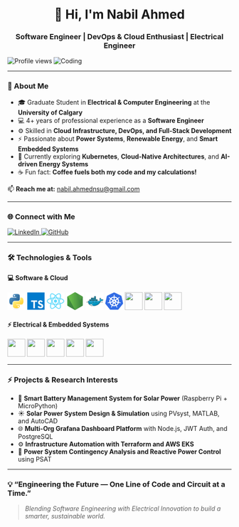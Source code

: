 <h1 align="center">👋 Hi, I'm Nabil Ahmed</h1>
<h3 align="center">Software Engineer | DevOps & Cloud Enthusiast | Electrical Engineer</h3>

<img align="right" alt="Coding" width="400" src="https://media.tenor.com/yhaa2jvPoygAAAAi/ai-grok.gif">

<p align="left">
  <img src="https://komarev.com/ghpvc/?username=nabil-ahmed-sheikh&label=Profile%20Views&color=0e75b6&style=flat" alt="Profile views" />
</p>

---

### 🚀 About Me
- 🎓 Graduate Student in **Electrical & Computer Engineering** at the **University of Calgary**  
- 💻 4+ years of professional experience as a **Software Engineer**  
- ⚙️ Skilled in **Cloud Infrastructure, DevOps, and Full-Stack Development**  
- ⚡ Passionate about **Power Systems**, **Renewable Energy**, and **Smart Embedded Systems**  
- 🧠 Currently exploring **Kubernetes**, **Cloud-Native Architectures**, and **AI-driven Energy Systems**  
- ☕ Fun fact: **Coffee fuels both my code and my calculations!**

📫 **Reach me at:** [nabil.ahmednsu@gmail.com](mailto:nabil.ahmednsu@gmail.com)

---

### 🌐 Connect with Me
<p align="left">
  <a href="https://www.linkedin.com/in/nabil-ahmed-sheikh" target="_blank">
    <img src="https://cdn.jsdelivr.net/gh/devicons/devicon/icons/linkedin/linkedin-original.svg" alt="LinkedIn" width="40" height="40"/>
  </a>
  <a href="https://github.com/nabil-ahmed-sheikh" target="_blank">
    <img src="https://cdn.jsdelivr.net/gh/devicons/devicon/icons/github/github-original.svg" alt="GitHub" width="40" height="40"/>
  </a>
</p>

---

### 🛠️ Technologies & Tools

#### 💻 Software & Cloud
<p align="left">
  <a href="https://www.python.org"><img src="https://raw.githubusercontent.com/devicons/devicon/master/icons/python/python-original.svg" width="40" height="40"/></a>
  <a href="https://www.typescriptlang.org/"><img src="https://raw.githubusercontent.com/devicons/devicon/master/icons/typescript/typescript-original.svg" width="40" height="40"/></a>
  <a href="https://react.dev/"><img src="https://raw.githubusercontent.com/devicons/devicon/master/icons/react/react-original.svg" width="40" height="40"/></a>
  <a href="https://nodejs.org/"><img src="https://raw.githubusercontent.com/devicons/devicon/master/icons/nodejs/nodejs-original.svg" width="40" height="40"/></a>
  <a href="https://www.docker.com/"><img src="https://raw.githubusercontent.com/devicons/devicon/master/icons/docker/docker-original.svg" width="40" height="40"/></a>
  <a href="https://kubernetes.io/"><img src="https://raw.githubusercontent.com/devicons/devicon/master/icons/kubernetes/kubernetes-original.svg" width="40" height="40"/></a>
  <a href="https://aws.amazon.com/"><img src="https://cdn.worldvectorlogo.com/logos/aws-2.svg" width="40" height="40"/></a>
  <a href="https://grafana.com/"><img src="https://www.vectorlogo.zone/logos/grafana/grafana-icon.svg" width="40" height="40"/></a>
  <a href="https://www.terraform.io/"><img src="https://www.vectorlogo.zone/logos/terraformio/terraformio-icon.svg" width="40" height="40"/></a>
</p>

#### ⚡ Electrical & Embedded Systems
<p align="left">
  <a href="https://www.mathworks.com/products/matlab.html"><img src="https://upload.wikimedia.org/wikipedia/commons/2/21/Matlab_Logo.png" width="40" height="40"/></a>
  <a href="https://www.raspberrypi.org/"><img src="https://cdn.worldvectorlogo.com/logos/raspberry-pi.svg" width="40" height="40"/></a>
  <a href="https://micropython.org/"><img src="https://micropython.org/static/img/Mlogo_138wh.png" width="40" height="40"/></a>
  <a href="https://www.autodesk.com/products/autocad/overview"><img src="https://saasyto.com/wp-content/uploads/2024/08/Autodesk-AutoCAD-subscription-1.jpg" width="40" height="40"/></a>
  <a href="https://pvsyst.com/"><img src="https://yt3.googleusercontent.com/nYfodfwZuJdnrPyhFAlDqa35bugiM0cFNGSa-H-uI2a6IgzG48D2eAt2OSMoLL6EylOFG7GGIQ=s900-c-k-c0x00ffffff-no-rj" width="40" height="40"/></a>
</p>

---

### ⚡ Projects & Research Interests
- 🧩 **Smart Battery Management System for Solar Power** (Raspberry Pi + MicroPython)  
- ☀️ **Solar Power System Design & Simulation** using PVsyst, MATLAB, and AutoCAD  
- 🌐 **Multi-Org Grafana Dashboard Platform** with Node.js, JWT Auth, and PostgreSQL  
- ⚙️ **Infrastructure Automation with Terraform and AWS EKS**  
- 🔌 **Power System Contingency Analysis and Reactive Power Control** using PSAT  

---

### 💡 “Engineering the Future — One Line of Code and Circuit at a Time.”
> _Blending Software Engineering with Electrical Innovation to build a smarter, sustainable world._
